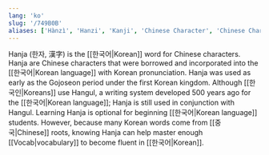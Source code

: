 ```yaml
---
lang: 'ko'
slug: '/749B0B'
aliases: ['Hànzì', 'Hanzi', 'Kanji', 'Chinese Character', 'Chinese Characters', '한문']
---
```


Hanja (한자, 漢字) is the [[한국어|Korean]] word for Chinese characters. Hanja are Chinese characters that were borrowed and incorporated into the [[한국어|Korean language]] with Korean pronunciation. Hanja was used as early as the Gojoseon period under the first Korean kingdom. Although [[한국인|Koreans]] use Hangul, a writing system developed 500 years ago for the [[한국어|Korean language]]; Hanja is still used in conjunction with Hangul. Learning Hanja is optional for beginning [[한국어|Korean language]] students. However, because many Korean words come from [[중국|Chinese]] roots, knowing Hanja can help master enough [[Vocab|vocabulary]] to become fluent in [[한국어|Korean]].
